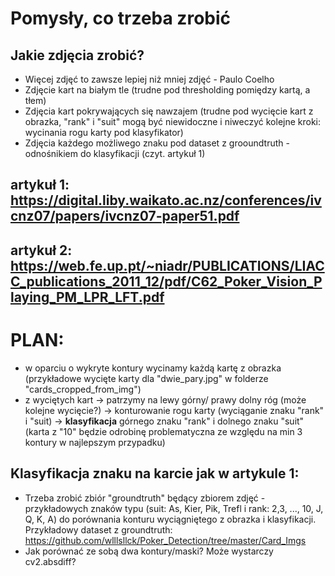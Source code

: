 # Pomysły, co trzeba zrobić



## Jakie zdjęcia zrobić?
* Więcej zdjęć to zawsze lepiej niż mniej zdjęć - Paulo Coelho
* Zdjęcie kart na białym tle (trudne pod thresholding pomiędzy kartą, a tłem)
* Zdjęcia kart pokrywających się nawzajem (trudne pod wycięcie kart z obrazka, "rank" i "suit" mogą być niewidoczne i niweczyć kolejne kroki: wycinania rogu karty pod klasyfikator)
* Zdjęcia każdego możliwego znaku pod dataset z grooundtruth - odnośnikiem do klasyfikacji (czyt. artykuł 1)

## artykuł 1: https://digital.liby.waikato.ac.nz/conferences/ivcnz07/papers/ivcnz07-paper51.pdf
## artykuł 2: https://web.fe.up.pt/~niadr/PUBLICATIONS/LIACC_publications_2011_12/pdf/C62_Poker_Vision_Playing_PM_LPR_LFT.pdf


# PLAN: 
* w oparciu o wykryte kontury wycinamy każdą kartę z obrazka (przykładowe wycięte karty dla "dwie_pary.jpg" w folderze "cards_cropped_from_img")
* z wyciętych kart -> patrzymy na lewy górny/ prawy dolny róg (może kolejne wycięcie?) -> konturowanie rogu karty (wyciąganie znaku "rank" i "suit) -> **klasyfikacja** górnego znaku "rank" i dolnego znaku "suit" (karta z "10" będzie odrobinę problematyczna ze względu na min 3 kontury w najlepszym przypadku)


## Klasyfikacja znaku na karcie jak w artykule 1:
* Trzeba zrobić zbiór "groundtruth" będący zbiorem zdjęć - przykładowych znaków typu (suit: As, Kier, Pik, Trefl i rank: 2,3, ..., 10, J, Q, K, A) do porównania konturu wyciągniętego z obrazka i klasyfikacji. Przykładowy dataset z groundtruth: https://github.com/wlllsllck/Poker_Detection/tree/master/Card_Imgs
* Jak porównać ze sobą dwa kontury/maski? Może wystarczy cv2.absdiff?
